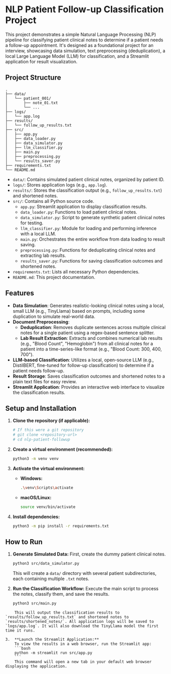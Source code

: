 # NLP Patient Follow-up Classification Project

This project demonstrates a simple Natural Language Processing (NLP) pipeline for classifying patient clinical notes to determine if a patient needs a follow-up appointment. It's designed as a foundational project for an interview, showcasing data simulation, text preprocessing (deduplication), a local Large Language Model (LLM) for classification, and a Streamlit application for result visualization.

## Project Structure

```
.
├── data/
│   └── patient_001/
│       ├── note_01.txt
│       └── ...
├── logs/
│   └── app.log
├── results/
│   └── follow_up_results.txt
├── src/
│   ├── app.py
│   ├── data_loader.py
│   ├── data_simulator.py
│   ├── llm_classifier.py
│   ├── main.py
│   ├── preprocessing.py
│   └── results_saver.py
├── requirements.txt
└── README.md
```

- `data/`: Contains simulated patient clinical notes, organized by patient ID.
- `logs/`: Stores application logs (e.g., `app.log`).
- `results/`: Stores the classification output (e.g., `follow_up_results.txt`) and shortened notes.
- `src/`: Contains all Python source code.
    - `app.py`: Streamlit application to display classification results.
    - `data_loader.py`: Functions to load patient clinical notes.
    - `data_simulator.py`: Script to generate synthetic patient clinical notes for testing.
    - `llm_classifier.py`: Module for loading and performing inference with a local LLM.
    - `main.py`: Orchestrates the entire workflow from data loading to result saving.
    - `preprocessing.py`: Functions for deduplicating clinical notes and extracting lab results.
    - `results_saver.py`: Functions for saving classification outcomes and shortened notes.
- `requirements.txt`: Lists all necessary Python dependencies.
- `README.md`: This project documentation.

## Features

- **Data Simulation**: Generates realistic-looking clinical notes using a local, small LLM (e.g., TinyLlama) based on prompts, including some duplication to simulate real-world data.
- **Document Preprocessing**:
    - **Deduplication**: Removes duplicate sentences across multiple clinical notes for a single patient using a regex-based sentence splitter.
    - **Lab Result Extraction**: Extracts and combines numerical lab results (e.g., "Blood Count", "Hemoglobin") from all clinical notes for a patient into a time-series-like format (e.g., "Blood Count: 300, 400, 700").
- **LLM-based Classification**: Utilizes a local, open-source LLM (e.g., DistilBERT, fine-tuned for follow-up classification) to determine if a patient needs follow-up.
- **Result Storage**: Saves classification outcomes and shortened notes to a plain text files for easy review.
- **Streamlit Application**: Provides an interactive web interface to visualize the classification results.

## Setup and Installation

1.  **Clone the repository (if applicable):**
    ```bash
    # If this were a git repository
    # git clone <repository-url>
    # cd nlp-patient-followup
    ```

2.  **Create a virtual environment (recommended):**
    ```bash
    python3 -m venv venv
    ```

3.  **Activate the virtual environment:**
    -   **Windows:**
        ```bash
        .\venv\Scripts\activate
        ```
    -   **macOS/Linux:**
        ```bash
        source venv/bin/activate
        ```

4.  **Install dependencies:**
    ```bash
    python3 -m pip install -r requirements.txt
    ```

## How to Run

1.  **Generate Simulated Data:**
    First, create the dummy patient clinical notes.
    ```bash
    python3 src/data_simulator.py
    ```
    This will create a `data/` directory with several patient subdirectories, each containing multiple `.txt` notes.

2.  **Run the Classification Workflow:**
    Execute the main script to process the notes, classify them, and save the results.
    ```bash
    python3 src/main.py
```
    This will output the classification results to `results/follow_up_results.txt` and shortened notes to `results/shortened_notes/`. All application logs will be saved to `logs/app.log`. It will also download the TinyLlama model the first time it runs.

3.  **Launch the Streamlit Application:**
    To view the results in a web browser, run the Streamlit app:
    ```bash
    python -m streamlit run src/app.py
    ```
    This command will open a new tab in your default web browser displaying the application.

